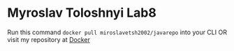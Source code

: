 # Myroslav Toloshnyi Lab8 

Run this command ```docker pull miroslavetsh2002/javarepo``` into your CLI 
OR visit my repository at [Docker](https://hub.docker.com/r/miroslavetsh2002/javarepo)

